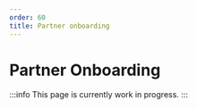 ```yaml
---
order: 60
title: Partner onboarding
---
```


# Partner Onboarding
:::info
This page is currently work in progress.
:::

<PartnerOnboarding/>
